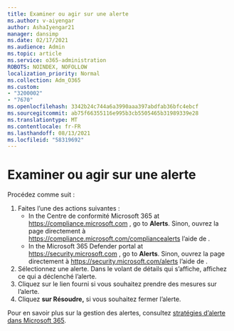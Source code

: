 ```yaml
---
title: Examiner ou agir sur une alerte
ms.author: v-aiyengar
author: AshaIyengar21
manager: dansimp
ms.date: 02/17/2021
ms.audience: Admin
ms.topic: article
ms.service: o365-administration
ROBOTS: NOINDEX, NOFOLLOW
localization_priority: Normal
ms.collection: Adm_O365
ms.custom:
- "3200002"
- "7670"
ms.openlocfilehash: 3342b24c744a6a3990aaa397abdfab36bfc4ebcf
ms.sourcegitcommit: ab75f66355116e995b3cb5505465b31989339e28
ms.translationtype: MT
ms.contentlocale: fr-FR
ms.lasthandoff: 08/13/2021
ms.locfileid: "58319692"
---
```

# <a name="review-or-act-on-an-alert"></a>Examiner ou agir sur une alerte

Procédez comme suit :

1. Faites l’une des actions suivantes :
   - In the Centre de conformité Microsoft 365 at <https://compliance.microsoft.com> , go to **Alerts**. Sinon, ouvrez la page directement à <https://compliance.microsoft.com/compliancealerts> l’aide de .
   - In the Microsoft 365 Defender portal at <https://security.microsoft.com> , go to **Alerts**. Sinon, ouvrez la page directement à <https://security.microsoft.com/alerts> l’aide de .
2. Sélectionnez une alerte. Dans le volant de détails qui s’affiche, affichez ce qui a déclenché l’alerte.
3. Cliquez sur le lien fourni si vous souhaitez prendre des mesures sur l’alerte.
4. Cliquez **sur Résoudre,** si vous souhaitez fermer l’alerte.

Pour en savoir plus sur la gestion des alertes, consultez [stratégies d’alerte dans Microsoft 365](https://docs.microsoft.com/microsoft-365/compliance/alert-policies).
